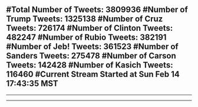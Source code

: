 #Total Number of Tweets: 3809936 
#Number of Trump Tweets: 1325138
#Number of Cruz Tweets: 726174
#Number of Clinton Tweets: 482247
#Number of Rubio Tweets: 382191
#Number of Jeb! Tweets: 361523
#Number of Sanders Tweets: 275478
#Number of Carson Tweets: 142428
#Number of Kasich Tweets: 116460
#Current Stream Started at Sun Feb 14 17:43:35 MST
---
---
---
